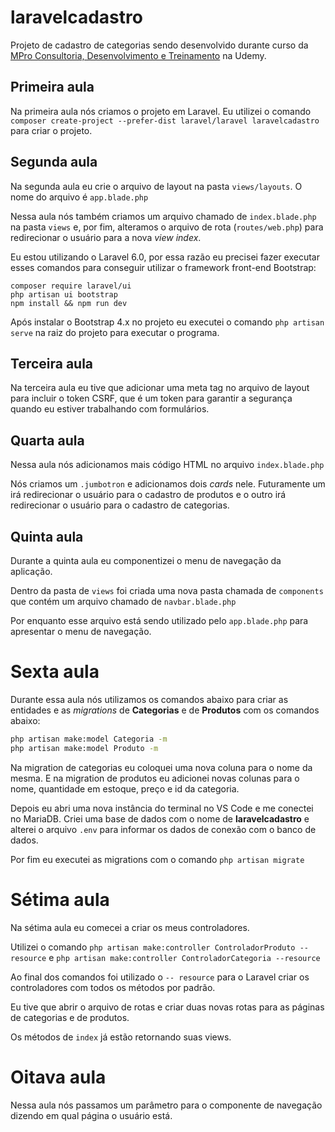 # laravelcadastro

Projeto de cadastro de categorias sendo desenvolvido durante curso da [MPro Consultoria, Desenvolvimento e Treinamento](https://www.udemy.com/course/laravelcompleto/) na Udemy.

## Primeira aula

Na primeira aula nós criamos o projeto em Laravel. Eu utilizei o comando `composer create-project --prefer-dist laravel/laravel laravelcadastro` para criar o projeto.

## Segunda aula

Na segunda aula eu crie o arquivo de layout na pasta `views/layouts`. O nome do arquivo é `app.blade.php`

Nessa aula nós também criamos um arquivo chamado de `index.blade.php` na pasta `views` e, por fim, alteramos o arquivo de rota (`routes/web.php`) para redirecionar o usuário para a nova *view index*.

Eu estou utilizando o Laravel 6.0, por essa razão eu precisei fazer executar esses comandos para conseguir utilizar o framework front-end Bootstrap:

```
composer require laravel/ui
php artisan ui bootstrap
npm install && npm run dev
```

Após instalar o Bootstrap 4.x no projeto eu executei o comando `php artisan serve` na raiz do projeto para executar o programa.

## Terceira aula

Na terceira aula eu tive que adicionar uma meta tag no arquivo de layout para incluir o token CSRF, que é um token para garantir a segurança quando eu estiver trabalhando com formulários.

## Quarta aula

Nessa aula nós adicionamos mais código HTML no arquivo `index.blade.php`

Nós criamos um `.jumbotron` e adicionamos dois *cards* nele. Futuramente um irá redirecionar o usuário para o cadastro de produtos e o outro irá redirecionar o usuário para o cadastro de categorias.

## Quinta aula

Durante a quinta aula eu componentizei o menu de navegação da aplicação.

Dentro da pasta de `views` foi criada uma nova pasta chamada de `components` que contém um arquivo chamado de `navbar.blade.php`

Por enquanto esse arquivo está sendo utilizado pelo `app.blade.php` para apresentar o menu de navegação.

# Sexta aula

Durante essa aula nós utilizamos os comandos abaixo para criar as entidades e as *migrations* de **Categorias** e de **Produtos** com os comandos abaixo:

``` bash
php artisan make:model Categoria -m
php artisan make:model Produto -m
```

Na migration de categorias eu coloquei uma nova coluna para o nome da mesma. E na migration de produtos eu adicionei novas colunas para o nome, quantidade em estoque, preço e id da categoria.

Depois eu abri uma nova instância do terminal no VS Code e me conectei no MariaDB. Criei uma base de dados com o nome de **laravelcadastro** e alterei o arquivo `.env` para informar os dados de conexão com o banco de dados.

Por fim eu executei as migrations com o comando `php artisan migrate`

# Sétima aula

Na sétima aula eu comecei a criar os meus controladores.

Utilizei o comando `php artisan make:controller ControladorProduto --resource` e `php artisan make:controller ControladorCategoria --resource`

Ao final dos comandos foi utilizado o `-- resource` para o Laravel criar os controladores com todos os métodos por padrão.

Eu tive que abrir o arquivo de rotas e criar duas novas rotas para as páginas de categorias e de produtos.

Os métodos de `index` já estão retornando suas views.

# Oitava aula

Nessa aula nós passamos um parâmetro para o componente de navegação dizendo em qual página o usuário está.
